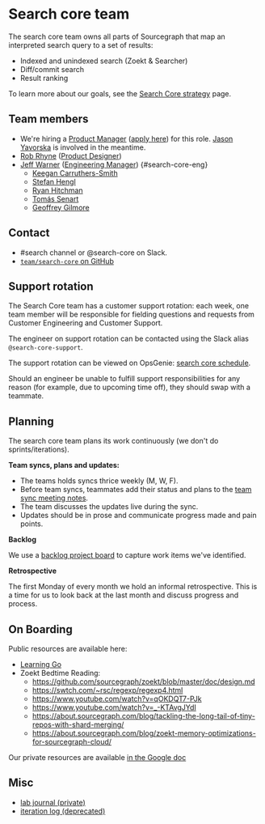 # Search core team

The search core team owns all parts of Sourcegraph that map an interpreted search query to a set of results:

- Indexed and unindexed search (Zoekt & Searcher)
- Diff/commit search
- Result ranking

To learn more about our goals, see the [Search Core strategy](../../../../company/strategy/code-graph/search/core.md) page.

## Team members

- We're hiring a [Product Manager](../../../product/roles/index.md#product-manager) ([apply here](https://boards.greenhouse.io/sourcegraph91/jobs/4013257004)) for this role. [Jason Yavorska](../../../../team/index.md#jason-yavorska) is involved in the meantime.
- [Rob Rhyne](../../../../team/index.md#rob-rhyne) ([Product Designer](../../../product/roles/index.md#product-designer))
- [Jeff Warner](../../../../team/index.md#jeff-warner) ([Engineering Manager](../../roles.md#engineering-manager)) {#search-core-eng}
  - [Keegan Carruthers-Smith](../../../../team/index.md#keegan-carruthers-smith)
  - [Stefan Hengl](../../../../team/index.md#stefan-hengl)
  - [Ryan Hitchman](../../../../team/index.md#ryan-hitchman)
  - [Tomás Senart](../../../../team/index.md#tomás-senart)
  - [Geoffrey Gilmore](../../../../team/index.md#geoffrey-gilmore)

## Contact

- #search channel or @search-core on Slack.
- [`team/search-core` on GitHub](https://github.com/orgs/sourcegraph/teams/search-core)

## Support rotation

The Search Core team has a customer support rotation: each week, one team member will be responsible for fielding questions and requests from Customer Engineering and Customer Support.

The engineer on support rotation can be contacted using the Slack alias `@search-core-support`.

The support rotation can be viewed on OpsGenie: [search core schedule](https://sourcegraph.app.opsgenie.com/teams/dashboard/1cc52380-1d71-420e-9c80-2ccb161c648c/main).

Should an engineer be unable to fulfill support responsibilities for any reason (for example, due to upcoming time off), they should swap with a teammate.

## Planning

The search core team plans its work continuously (we don't do sprints/iterations).

**Team syncs, plans and updates:**

- The teams holds syncs thrice weekly (M, W, F).
- Before team syncs, teammates add their status and plans to the [team sync meeting notes](https://docs.google.com/document/d/1cTdGC4jBK7aEnb9ChzCLYHVGBpRRMNYGdUUPYVPIWHo/edit#).
- The team discusses the updates live during the sync.
- Updates should be in prose and communicate progress made and pain points.

**Backlog**

We use a [backlog project board](https://github.com/orgs/sourcegraph/projects/204/views/3?layout=board) to capture work items we've identified.

**Retrospective**

The first Monday of every month we hold an informal retrospective. This is a time for us to look back at the last month and discuss progress and process.

## On Boarding

Public resources are available here:
- [Learning Go](https://go.dev)
- Zoekt Bedtime Reading:
   - https://github.com/sourcegraph/zoekt/blob/master/doc/design.md
   - https://swtch.com/~rsc/regexp/regexp4.html 
   - https://www.youtube.com/watch?v=qOKDQT7-PJk
   - https://www.youtube.com/watch?v=_-KTAvgJYdI
   - https://about.sourcegraph.com/blog/tackling-the-long-tail-of-tiny-repos-with-shard-merging/
   - https://about.sourcegraph.com/blog/zoekt-memory-optimizations-for-sourcegraph-cloud/


Our private resources are available [in the Google doc](https://docs.google.com/document/d/10SNzhuA5dmRJ5Na3PMnuShlPmtGGVIz3P2GA4RtfaGo/edit)

## Misc

- [lab journal (private)](https://github.com/sourcegraph/search-scratch/blob/master/2021/journal.org)
- [iteration log (deprecated)](./iteration_log.md)
